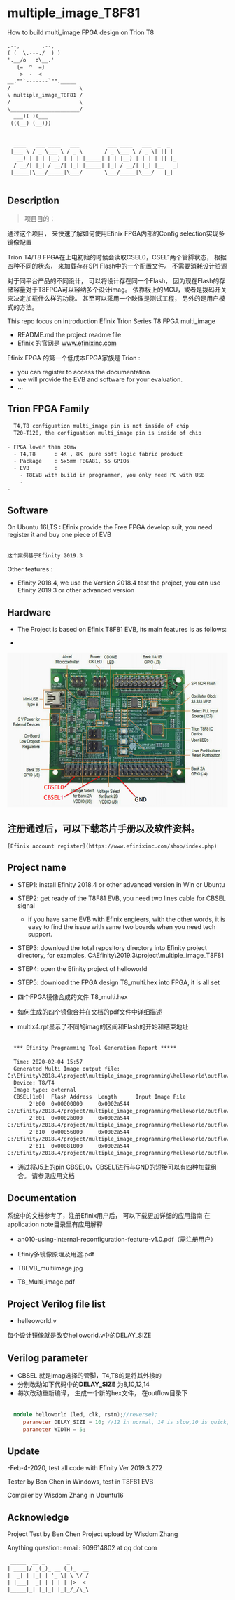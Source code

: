 # multiple_image_T8F81
 How to build multi_image FPGA design on Trion T8


  ```
  .--,       .--,
 ( (  \.---./  ) )
  '.__/o   o\__.'
     {=  ^  =}
      >  -  <
  __.""`-------`""._____
 /                      \
 \ multiple_image_T8F81 /
 /                      \
 \______________________/
    ___)( )(___
   (((__) (__)))


    ____   ___ ____   ___         ___ ____   ___  _  _   
   |___ \ / _ \___ \ / _ \       / _ \___ \ / _ \| || |  
     __) | | | |__) | | | |_____| | | |__) | | | | || |_
    / __/| |_| / __/| |_| |_____| |_| / __/| |_| |__   _|
   |_____|\___/_____|\___/       \___/_____|\___/   |_|  


  ```
  ## Description

  > 项目目的：

  通过这个项目， 来快速了解如何使用Efinix FPGA内部的Config selection实现多镜像配置

  Trion T4/T8 FPGA在上电初始的时候会读取CSEL0，CSEL1两个管脚状态， 根据四种不同的状态， 来加载存在SPI Flash中的一个配置文件。 不需要消耗设计资源

  对于同平台产品的不同设计， 可以将设计存在同一个Flash， 因为现在Flash的存储容量对于T8FPGA可以容纳多个设计imag。 依靠板上的MCU，或者是拨码开关来决定加载什么样的功能。 甚至可以采用一个映像是测试工程， 另外的是用户模式的方法。


  This repo focus on introduction Efinix Trion Series T8 FPGA multi_image
  - README.md  the project readme file
  - Efinix 的官网是 www.efinixinc.com


  Efinix FPGA 的第一个低成本FPGA家族是 Trion :
  - you can register to access the documentation
  - we will provide the EVB and software for your evaluation.
  - ...


  ## Trion FPGA Family

  ```
    T4,T8 configuation multi_image pin is not inside of chip
    T20~T120, the configuation multi_image pin is inside of chip

  - FPGA lower than 30mw
    - T4,T8      : 4K , 8K  pure soft logic fabric product
    - Package    : 5x5mm FBGA81, 55 GPIOs
    - EVB        :
      - T8EVB with build in programmer, you only need PC with USB
      -
  -
  ```

  ## Software

  On Ubuntu 16LTS : Efinix provide the Free FPGA develop suit, you need register it and buy one piece of EVB

  ```sh

  这个案例基于Efinity 2019.3
  ```
  Other features :

  - Efinity 2018.4, we use the Version 2018.4 test the project, you can use Efinity 2019.3 or other advanced version

  ## Hardware

  - The Project is based on Efinix T8F81 EVB, its main features is as follows:

  -
  ![T8F81 EVB](./Document/T8_EVB.jpg)

  ## 注册通过后，可以下载芯片手册以及软件资料。
    [Efinix account register](https://www.efinixinc.com/shop/index.php)  

  ## Project name


  - STEP1: install Efinity 2018.4 or other advanced version in Win or Ubuntu
  - STEP2: get ready of the T8F81 EVB,  you need two lines cable for CBSEL signal

      - if you have same EVB with Efinix engieers, with the other words, it is easy to find the issue with same two boards when you need tech support.

  - STEP3: download the total repository directory into Efinity project directory, for examples, C:\Efinity\2019.3\project\multiple_image_T8F81

  - STEP4: open the Efinity project of helloworld

  - STEP5: download the FPGA design T8_multi.hex into FPGA, it is all set

  - 四个FPGA镜像合成的文件 T8_multi.hex
  - 如何生成的四个镜像合并在文档的pdf文件中详细描述
  - multix4.rpt显示了不同的imag的区间和Flash的开始和结束地址

```

  *** Efinity Programming Tool Generation Report *****

  Time: 2020-02-04 15:57
  Generated Multi Image output file: C:\Efinity\2018.4\project\multiple_image_programming\helloworld\outflow\T8_multi.hex
  Device: T8/T4
  Image type: external
  CBSEL[1:0]  Flash Address  Length      Input Image File
       2'b00  0x00000000     0x0002a544  C:/Efinity/2018.4/project/multiple_image_programming/helloworld/outflow/helloworld_8.hex
       2'b01  0x0002b000     0x0002a544  C:/Efinity/2018.4/project/multiple_image_programming/helloworld/outflow/helloworld_10.hex
       2'b10  0x00056000     0x0002a544  C:/Efinity/2018.4/project/multiple_image_programming/helloworld/outflow/helloworld_12.hex
       2'b11  0x00081000     0x0002a544  C:/Efinity/2018.4/project/multiple_image_programming/helloworld/outflow/helloworld_14.hex

```

  - 通过将J5上的pin CBSEL0，CBSEL1进行与GND的短接可以有四种加载组合。 请参见应用文档

  ## Documentation

  系统中的文档参考了，注册Efinix用户后， 可以下载更加详细的应用指南
  在application note目录里有应用解释

  - an010-using-internal-reconfiguration-feature-v1.0.pdf（需注册用户）


  - Efiniy多镜像原理及用途.pdf  
  - T8EVB_multiimage.jpg  
  - T8_Multi_image.pdf

  ## Project Verilog file list

  - helleoworld.v  

  每个设计镜像就是改变helloworld.v中的DELAY_SIZE


  ## Verilog parameter

  - CBSEL 就是imag选择的管脚，T4,T8的是将其外接的
  - 分别改动如下代码中的**DELAY_SIZE** 为8,10,12,14
  - 每次改动重新编译， 生成一个新的hex文件， 在outflow目录下

```verilog

  module helloworld (led, clk, rstn);//reverse);
     parameter DELAY_SIZE = 10; //12 in normal, 14 is slow,10 is quick,8 is fast
     parameter WIDTH = 5;

```




  ## Update

  -Feb-4-2020, test all code with Efinity Ver 2019.3.272

   Tester by Ben Chen in Windows, test in T8F81 EVB

   Compiler by Wisdom Zhang in Ubuntu16




  ## Acknowledge

  Project Test by Ben Chen
  Project upload by Wisdom Zhang

  Anything question: email: 909614802 at qq dot com
  ```
   _____  __ _       _      
  | ____|/ _(_)_ __ (_)_  __
  |  _| | |_| | '_ \| \ \/ /
  | |___|  _| | | | | |>  <
  |_____|_| |_|_| |_|_/_/\_\
  ```
